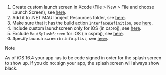 1. Create custom launch screen in Xcode (File > New > File and choose Launch Screen), see [here](https://github.com/jfversluis/MauiStoryboardSample/blob/main/MauiStoryboardSample/Resources/LaunchScreen.storyboard).
2. Add it to .NET MAUI project Resources folder, see [here](https://github.com/jfversluis/MauiStoryboardSample/blob/main/MauiStoryboardSample/Resources).
3. Make sure that it has the build action `InterfaceDefinition`, see [here](https://github.com/jfversluis/MauiStoryboardSample/blob/main/MauiStoryboardSample/MauiStoryboardSample.csproj#L58).
4. Include custom launchscreen only for iOS (in csproj), see [here](https://github.com/jfversluis/MauiStoryboardSample/blob/main/MauiStoryboardSample/MauiStoryboardSample.csproj#L57).
5. Exclude `MauiSplashScreen` for iOS (in csproj), see [here](https://github.com/jfversluis/MauiStoryboardSample/blob/main/MauiStoryboardSample/MauiStoryboardSample.csproj#L41).
6. Specify launch screen in `info.plist`, see [here](https://github.com/jfversluis/MauiStoryboardSample/blob/main/MauiStoryboardSample/Platforms/iOS/Info.plist#L31-L32).

> [!NOTE]
> As of iOS 16.4 your app has to be code signed in order for the splash screen to show up. If you do not sign your app, the splash screen will always show black.

